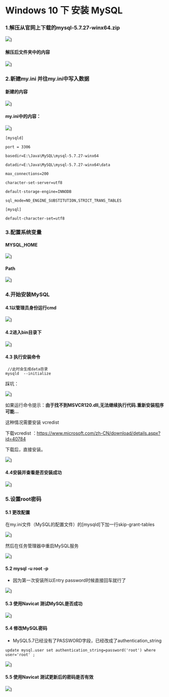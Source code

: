 # Windows 10 下 安装 MySQL

### 1.解压从官网上下载的mysql-5.7.27-winx64.zip

![](https://github.com/miaomk/miaomk.blog.github.io/blob/master//环境搭建/Windows%2010%20安装%20MySQL/images/1-1.png))

#### 解压后文件夹中的内容

![](https://github.com/miaomk/miaomk.blog.github.io/blob/master//环境搭建/Windows%2010%20安装%20MySQL/images/1.png))

### 2.新建my.ini 并往my.ini中写入数据

####  新建的内容

![](https://github.com/miaomk/miaomk.blog.github.io/blob/master//环境搭建/Windows%2010%20安装%20MySQL/images/2-1.png))

#### my.ini中的内容：

![](https://github.com/miaomk/miaomk.blog.github.io/blob/master//环境搭建/Windows%2010%20安装%20MySQL/images/2-2.png))

```
[mysqld]

port = 3306

basedir=E:\Java\MySQL\mysql-5.7.27-winx64

datadir=E:\Java\MySQL\mysql-5.7.27-winx64\data

max_connections=200

character-set-server=utf8

default-storage-engine=INNODB

sql_mode=NO_ENGINE_SUBSTITUTION,STRICT_TRANS_TABLES

[mysql]

default-character-set=utf8
```

### 3.配置系统变量

#### MYSQL_HOME

![](https://github.com/miaomk/miaomk.blog.github.io/blob/master//环境搭建/Windows%2010%20安装%20MySQL/images/3-1.png))

#### Path

![](https://github.com/miaomk/miaomk.blog.github.io/blob/master//环境搭建/Windows%2010%20安装%20MySQL/images/3-2.png))

### 4.开始安装MySQL

#### 4.1以管理员身份运行cmd

![](https://github.com/miaomk/miaomk.blog.github.io/blob/master//环境搭建/Windows%2010%20安装%20MySQL/images/4-1.png))

#### 4.2进入bin目录下

![](https://github.com/miaomk/miaomk.blog.github.io/blob/master//环境搭建/Windows%2010%20安装%20MySQL/images/4-2.png))

#### 4.3 执行安装命令

```
 //此时会生成data目录
mysqld  --initialize

```

踩坑：

![](https://github.com/miaomk/miaomk.blog.github.io/blob/master//环境搭建/Windows%2010%20安装%20MySQL/images/踩坑1-1.png))

如果运行命令提示：**由于找不到MSVCR120.dll,无法继续执行代码.重新安装程序可能...**

这种情况需要安装 vcredist 

下载vcredist ：https://www.microsoft.com/zh-CN/download/details.aspx?id=40784

下载后，直接安装。

![](https://github.com/miaomk/miaomk.blog.github.io/blob/master//环境搭建/Windows%2010%20安装%20MySQL/images/踩坑1-2.png))

#### 4.4安装并查看是否安装成功

![](https://github.com/miaomk/miaomk.blog.github.io/blob/master//环境搭建/Windows%2010%20安装%20MySQL/images/4-4.png))

### 5.设置root密码

#### 5.1 更改配置

在my.ini文件（MySQL的配置文件）的[mysqld]下加一行skip-grant-tables

![](https://github.com/miaomk/miaomk.blog.github.io/blob/master//环境搭建/Windows%2010%20安装%20MySQL/images/5-1-1.png))

然后在任务管理器中重启MySQL服务

![](https://github.com/miaomk/miaomk.blog.github.io/blob/master//环境搭建/Windows%2010%20安装%20MySQL/images/5-1-2.png))

#### 5.2  mysql -u root -p

- 因为第一次安装所以Entry password时候直接回车就行了

![](https://github.com/miaomk/miaomk.blog.github.io/blob/master//环境搭建/Windows%2010%20安装%20MySQL/images/5-2.png))

#### 5.3 使用Navicat 测试MySQL是否成功

![](https://github.com/miaomk/miaomk.blog.github.io/blob/master//环境搭建/Windows%2010%20安装%20MySQL/images/5-3.png))

#### 5.4 修改MySQL密码

- MySQL5.7已经没有了PASSWORD字段，已经改成了authentication_string

```mysql
update mysql.user set authentication_string=password('root') where user='root' ;
```

![](https://github.com/miaomk/miaomk.blog.github.io/blob/master//环境搭建/Windows%2010%20安装%20MySQL/images/5-4.png))

#### 5.5 使用Navicat 测试更新后的密码是否有效

![](https://github.com/miaomk/miaomk.blog.github.io/blob/master//环境搭建/Windows%2010%20安装%20MySQL/images/5-5.png))